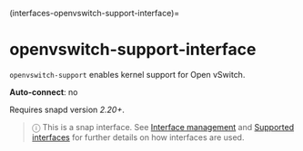 (interfaces-openvswitch-support-interface)=
# openvswitch-support-interface

`openvswitch-support` enables kernel support for Open vSwitch.

**Auto-connect**: no

Requires snapd version _2.20+_.

> ⓘ  This is a snap interface. See [Interface management](/) and [Supported interfaces](/interfaces/index) for further details on how interfaces are used.

